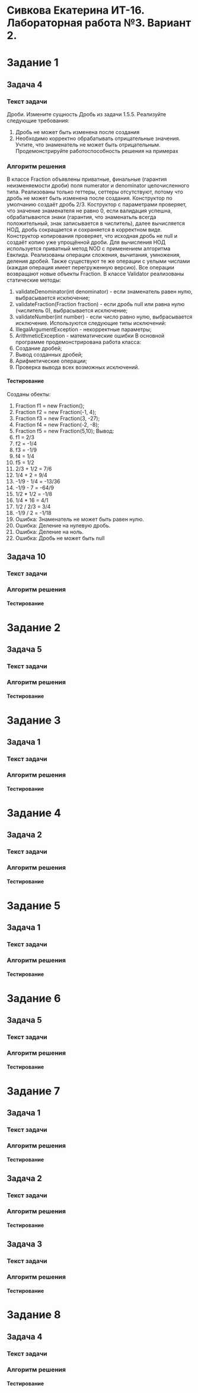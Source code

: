 # Сивкова Екатерина ИТ-16. Лабораторная работа №3. Вариант 2.

# Задание 1
## Задача 4
### Текст задачи
Дроби.
Измените сущность Дробь из задачи 1.5.5. Реализуйте следующие требования:
1. Дробь не может быть изменена после создания
2. Необходимо корректно обрабатывать отрицательные значения. Учтите, что знаменатель
не может быть отрицательным.
Продемонстрируйте работоспособность решения на примерах
### Алгоритм решения
В классе Fraction объявлены приватные, финальные (гарантия неизменяемости дроби) поля numerator и denominator целочисленного типа. Реализованы только геттеры, сеттеры отсутствуют, потому что дробь не может быть изменена после создания. Конструктор по умолчанию создаёт дробь 2/3. Коструктор с параметрами проверяет, что значение знаменателя не равно 0, если валидация успешна, обрабатываются знаки (гарантия, что знаменатьль всегда положительный, знак записывается в числитель), далее вычисляется НОД, дробь сокращается и сохраняется в корректном виде. Конструктор копирования проверяет, что исходная дробь не null и создаёт копию уже упрощённой дроби. Для вычисления НОД используется приватный метод NOD с применением алгоритма Евклида. Реализованы операции сложения, вычитания, умножения, деления дробей. Также существуют те же операции с уелыми числами (каждая операция имеет перегруженную версию). Все операции возвращают новые объекты Fraction. В классе Validator реализованы статические методы: 
1. validateDenominator(int denominator) - если знаменатель равен нулю, выбрасывается исключение; 
2. validateFraction(Fraction fraction) - если дробь null или равна нулю (числитель 0), выбрасывается исключение; 
3. validateNumber(int number) - если число равно нулю, выбрасывается исключение. 
Используются следующие типы исключений: 
1. IllegalArgumentException - некорректные параметры;
2. ArithmeticException - математические ошибки
В основной программе продемонстрирована работа класса:
1. Создание дробей;
2. Вывод созданных дробей;
3. Арифметические операции;
4. Проверка вывода всех возможных исключений.
#### Тестирование
Созданы обекты:
1. Fraction f1 = new Fraction();
2. Fraction f2 = new Fraction(-1, 4);
3. Fraction f3 = new Fraction(3, -27);
4. Fraction f4 = new Fraction(-2, -8);
5. Fraction f5 = new Fraction(5,10);
Вывод:
1. f1 = 2/3
2. f2 = -1/4
3. f3 = -1/9
4. f4 = 1/4
5. f5 = 1/2
6. 2/3 + 1/2 = 7/6
7. 1/4 + 2 = 9/4
8. -1/9 - 1/4 = -13/36
9. -1/9 - 7 = -64/9
10. 1/2 * 1/2 = -1/8
11. 1/4 * 16 = 4/1
12. 1/2 / 2/3 = 3/4
13. -1/9 / 2 = -1/18
14. Ошибка: Знаменатель не может быть равен нулю.
15. Ошибка: Деление на нулевую дробь.
16. Ошибка: Деление на ноль.
17. Ошибка: Дробь не может быть null

## Задача 10 
### Текст задачи

### Алгоритм решения
#### Тестирование

# Задание 2
## Задача 5
### Текст задачи

### Алгоритм решения
#### Тестирование

# Задание 3
## Задача 1
### Текст задачи

### Алгоритм решения
#### Тестирование

# Задание 4
## Задача 2
### Текст задачи

### Алгоритм решения
#### Тестирование

# Задание 5
## Задача 1
### Текст задачи

### Алгоритм решения
#### Тестирование

# Задание 6
## Задача 5
### Текст задачи

### Алгоритм решения
#### Тестирование

# Задание 7
## Задача 1
### Текст задачи

### Алгоритм решения
#### Тестирование

## Задача 2
### Текст задачи

### Алгоритм решения
#### Тестирование

## Задача 3
### Текст задачи

### Алгоритм решения
#### Тестирование

# Задание 8
## Задача 4
### Текст задачи

### Алгоритм решения
#### Тестирование
